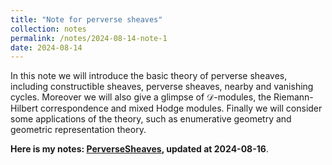 ```yaml
---
title: "Note for perverse sheaves"
collection: notes
permalink: /notes/2024-08-14-note-1
date: 2024-08-14
---
```

In this note we will introduce the basic theory of perverse sheaves, including constructible sheaves, perverse sheaves, nearby and vanishing cycles. Moreover we will also give a glimpse of $\mathscr D$-modules, the Riemann-Hilbert correspondence and mixed Hodge modules. Finally we will consider some applications of the theory, such as enumerative geometry and geometric representation theory.

**Here is my notes: [PerverseSheaves](https://dvlxlwz.github.io/files/PerverseSheaves.pdf), updated at 2024-08-16**.

